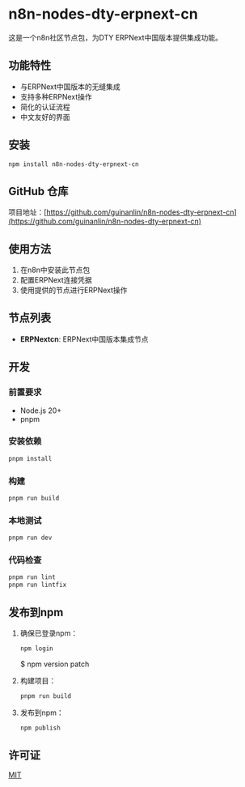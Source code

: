 # n8n-nodes-dty-erpnext-cn

这是一个n8n社区节点包，为DTY ERPNext中国版本提供集成功能。

## 功能特性

- 与ERPNext中国版本的无缝集成
- 支持多种ERPNext操作
- 简化的认证流程
- 中文友好的界面

## 安装

```bash
npm install n8n-nodes-dty-erpnext-cn
```

## GitHub 仓库

项目地址：[https://github.com/guinanlin/n8n-nodes-dty-erpnext-cn](https://github.com/guinanlin/n8n-nodes-dty-erpnext-cn)

## 使用方法

1. 在n8n中安装此节点包
2. 配置ERPNext连接凭据
3. 使用提供的节点进行ERPNext操作

## 节点列表

- **ERPNextcn**: ERPNext中国版本集成节点

## 开发

### 前置要求

- Node.js 20+
- pnpm

### 安装依赖

```bash
pnpm install
```

### 构建

```bash
pnpm run build
```

### 本地测试

```bash
pnpm run dev
```

### 代码检查

```bash
pnpm run lint
pnpm run lintfix
```

## 发布到npm

1. 确保已登录npm：
   ```bash
   npm login
   ```
   $ npm version patch

2. 构建项目：
   ```bash
   pnpm run build
   ```

3. 发布到npm：
   ```bash
   npm publish
   ```

## 许可证

[MIT](LICENSE.md)
